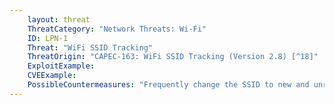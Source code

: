 ```yaml
---
    layout: threat
    ThreatCategory: "Network Threats: Wi-Fi"
    ID: LPN-1
    Threat: "WiFi SSID Tracking"
    ThreatOrigin: "CAPEC-163: WiFi SSID Tracking (Version 2.8) [^18]"
    ExploitExample:
    CVEExample:
    PossibleCountermeasures: "Frequently change the SSID to new and unrelated values"
---
```


